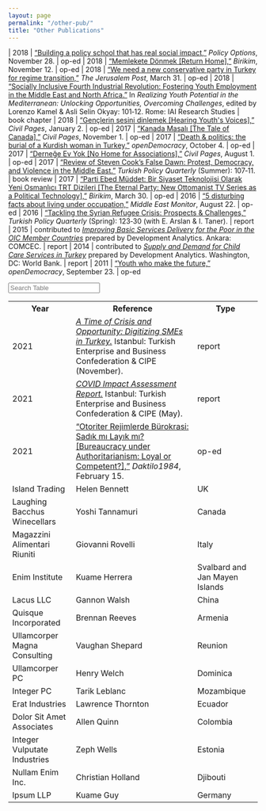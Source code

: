 ```yaml
---
layout: page
permalink: "/other-pub/"
title: "Other Publications"
---
```



| 2018  | [“Building a policy school that has real social impact,”](https://policyoptions.irpp.org/magazines/february-2018/building-a-policy-school-that-has-real-social-impact/) <i>Policy Options</i>, November 28.  |  op-ed
| 2018  | [“Memlekete Dönmek [Return Home],”](https://birikimdergisi.com/guncel/9210/memlekete-donmek) <i>Birikim</i>, November 12.  |  op-ed
| 2018  | [“We need a new conservative party in Turkey for regime transition,”](https://www.jpost.com/Opinion/We-need-a-new-conservative-party-in-Turkey-for-regime-transition-585286) <i>The Jerusalem Post</i>, March 31.  |  op-ed
| 2018   | [“Socially Inclusive Fourth Industrial Revolution: Fostering Youth Employment in the Middle East and North Africa.”](https://www.iai.it/en/pubblicazioni/realizing-youth-potential-mediterranean-unlocking-opportunities-overcoming-challenges) In <i>Realizing Youth Potential in the Mediterranean: Unlocking Opportunities, Overcoming Challenges</i>, edited by Lorenzo Kamel & Asli Selin Okyay: 101‑12. Rome: IAI Research Studies   |  book chapter
| 2018  | [“Gençlerin sesini dinlemek [Hearing Youth's Voices],”](https://www.sivilsayfalar.org/2018/01/02/genclerin-sesini-dinlemek/) <i>Civil Pages</i>,  January 2.  |  op-ed
| 2017  | [“Kanada Masalı [The Tale of Canada],”](https://www.sivilsayfalar.org/2017/11/01/kanada-masali/) <i>Civil Pages</i>,  November 1.  |  op-ed
| 2017  | [“Death & politics: the burial of a Kurdish woman in Turkey,”](https://www.opendemocracy.net/en/north-africa-west-asia/politics-death-kurdish-turkey-kurd/) <i>openDemocracy</i>,  October 4.  |  op-ed
| 2017  | [“Derneğe Ev Yok [No Home for Associations],”](https://www.sivilsayfalar.org/2017/08/01/dernege-ev-yok/) <i>Civil Pages</i>, August 1.  |  op-ed
| 2017  | [“Review of Steven Cook’s False Dawn: Protest, Democracy, and Violence in the Middle East.”](http://turkishpolicy.com/files/articlepdf/book-review-false-dawn-protest-democracy-and-violence-in-the-new-middle-east_en_1847.pdf) <i>Turkish Policy Quarterly</i> (Summer): 107‑11.  |  book review
| 2017  | [“Parti Ebed Müddet: Bir Siyaset Teknolojisi Olarak Yeni Osmanlıcı TRT Dizileri [The Eternal Party: New Ottomanist TV Series as a Political Technology],”](https://birikimdergisi.com/guncel/8236/parti-ebed-muddet-bir-siyaset-teknolojisi-olarak-yeni-osmanlici-trt-dizileri) <i>Birikim</i>, March 30. | op-ed
| 2016  | [“5 disturbing facts about living under occupation,”](https://www.middleeastmonitor.com/20160822-5-disturbing-facts-about-living-under-occupation/) <i>Middle East Monitor</i>, August 22. | op-ed
| 2016 | [“Tackling the Syrian Refugee Crisis: Prospects & Challenges,”](http://turkishpolicy.com/article/803/tackling-the-syrian-refugee-crisis-prospects-challenges) <i>Turkish Policy Quarterly</i> (Spring): 123‑30 (with E. Arslan & I. Taner). | report
| 2015 | contributed to [<i>Improving Basic Services Delivery for the Poor in the OIC Member Countries</i>](http://ebook.comcec.org/Kutuphane/Icerik/Yayinlar/Analitik_Calismalar/Yoksullugun_Azaltilmasi/Toplanti6/files/assets/common/downloads/publication.pdf) prepared by Development Analytics. Ankara: COMCEC. | report
| 2014 | contributed to [<i>Supply and Demand for Child Care Services in Turkey</i>](https://docs.wixstatic.com/ugd/b70f3f_fbc0cd4b7e4049d7ade1c182d66aa3f7.pdf) prepared by Development Analytics. Washington, DC: World Bank. | report
| 2011 | [“Youth who make the future,”](https://www.opendemocracy.net/en/youth-who-make-future/) <i>openDemocracy</i>, September 23. | op-ed

<html lang="en">
<head>
  <meta charset="UTF-8">
  <meta name="viewport" content="width=device-width, initial-scale=1.0">
  <meta http-equiv="X-UA-Compatible" content="ie=edge">
  <link rel="stylesheet" href="/assets/css/bulma.min.css" />
  <style>
    .subtitle>a{
      text-decoration: underline;
    }
  </style>
</head>
<body>
  <div class="container">
    <div class="column is-full">
      <input class="input" type="text" placeholder="Search Table" id="contact-filter">
    </div>
    <div class="column">
      <table id="contact-table" class="table is-fullwidth is-striped">
        <tr>
          <th>Year</th>
          <th>Reference</th>
          <th>Type</th>
        </tr>
        <tr>
          <td>2021</td>
          <td> <a href="https://turkonfed.org/en/detail/3578/a-time-of-crisis-and-opportunity-digitizing-smes-in-turkey"><i>A Time of Crisis and Opportunity: Digitizing SMEs in Turkey.</i></a> Istanbul: Turkish Enterprise and Business Confederation & CIPE (November).</td>
          <td>report</td>
        </tr>
        <tr>
          <td>2021</td>
          <td> <a href="https://turkonfed.org/en/detail/3458/covid-19-impact-assessment-report"><i>COVID Impact Assessment Report.</i></a> Istanbul: Turkish Enterprise and Business Confederation & CIPE (May).</td>
          <td>report</td>
        </tr>
        <tr>
          <td>2021</td>
          <td> <a href="https://daktilo1984.com/forum/otoriter-rejimlerde-burokrasi-sadik-mi-layik-mi/">“Otoriter Rejimlerde Bürokrasi: Sadık mı Layık mı? [Bureaucracy under Authoritarianism: Loyal or Competent?],”</a> <i>Daktilo1984</i>, February 15.</td>
          <td>op-ed</td>
        </tr>
        <tr>
          <td>Island Trading</td>
          <td>Helen Bennett</td>
          <td>UK</td>
        </tr>
        <tr>
          <td>Laughing Bacchus Winecellars</td>
          <td>Yoshi Tannamuri</td>
          <td>Canada</td>
        </tr>
        <tr>
          <td>Magazzini Alimentari Riuniti</td>
          <td>Giovanni Rovelli</td>
          <td>Italy</td>
        </tr>
        <tr>
            <td>Enim Institute</td>
            <td>Kuame Herrera</td>
            <td>Svalbard and Jan Mayen Islands</td>
          </tr>
          <tr>
            <td>Lacus LLC</td>
            <td>Gannon Walsh</td>
            <td>China</td>
          </tr>
          <tr>
            <td>Quisque Incorporated</td>
            <td>Brennan Reeves</td>
            <td>Armenia</td>
          </tr>
          <tr>
            <td>Ullamcorper Magna Consulting</td>
            <td>Vaughan Shepard</td>
            <td>Reunion</td>
          </tr>
          <tr>
            <td>Ullamcorper PC</td>
            <td>Henry Welch</td>
            <td>Dominica</td>
          </tr>
          <tr>
            <td>Integer PC</td>
            <td>Tarik Leblanc</td>
            <td>Mozambique</td>
          </tr>
          <tr>
            <td>Erat Industries</td>
            <td>Lawrence Thornton</td>
            <td>Ecuador</td>
          </tr>
          <tr>
            <td>Dolor Sit Amet Associates</td>
            <td>Allen Quinn</td>
            <td>Colombia</td>
          </tr>
          <tr>
            <td>Integer Vulputate Industries</td>
            <td>Zeph Wells</td>
            <td>Estonia</td>
          </tr>
          <tr>
            <td>Nullam Enim Inc.</td>
            <td>Christian Holland</td>
            <td>Djibouti</td>
          </tr>
          <tr>
            <td>Ipsum LLP</td>
            <td>Kuame Guy</td>
            <td>Germany</td>
          </tr>
      </table>
    </div>
  </div>


  <script
  src="/assets/css/jquery-3.5.1.slim.min.js"></script>

  <script src="/assets/css/filter-table.js"></script>

  <script>
  (function ($) {
    $(document).ready(function () {
      $('#contact-table').filterTable('#contact-filter');
    });
  })(jQuery);
  
  </script>
</body>
</html>



